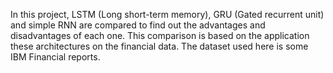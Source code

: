 In this project, LSTM (Long short-term memory), GRU (Gated recurrent unit) and simple RNN are compared to find out the advantages and disadvantages of each one. This comparison is based on the application these architectures on the financial data.
The dataset used here is some IBM Financial reports. 

